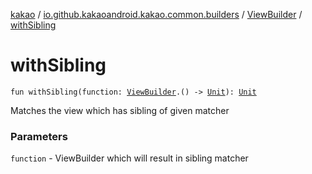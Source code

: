 [kakao](../../index.md) / [io.github.kakaoandroid.kakao.common.builders](../index.md) / [ViewBuilder](index.md) / [withSibling](./with-sibling.md)

# withSibling

`fun withSibling(function: `[`ViewBuilder`](index.md)`.() -> `[`Unit`](https://kotlinlang.org/api/latest/jvm/stdlib/kotlin/-unit/index.html)`): `[`Unit`](https://kotlinlang.org/api/latest/jvm/stdlib/kotlin/-unit/index.html)

Matches the view which has sibling of given matcher

### Parameters

`function` - ViewBuilder which will result in sibling matcher